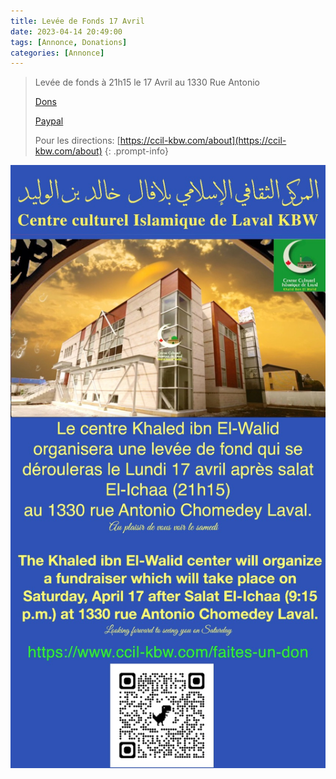 ```yaml
---
title: Levée de Fonds 17 Avril
date: 2023-04-14 20:49:00
tags: [Annonce, Donations]
categories: [Annonce]
---
```


> Levée de fonds à 21h15 le 17 Avril au 1330 Rue Antonio
>
> [Dons](https://ccil-kbw.com/faites-un-don)
>
> [Paypal](https://www.paypal.com/donate/?hosted_button_id=9JQDAFHJQEY72)
>
> Pour les directions: [https://ccil-kbw.com/about](https://ccil-kbw.com/about)
{: .prompt-info}

![Annonce](/assets/img/levees-de-fond/2023-04-14-annonce.jpeg)

